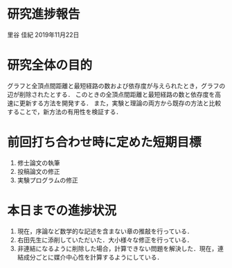 研究進捗報告
================
里谷 佳紀
2019年11月22日







# 研究全体の目的

グラフと全頂点間距離と最短経路の数および依存度が与えられたとき，グラフの辺が削除されたとする．
このときの全頂点間距離と最短経路の数と依存度を高速に更新する方法を開発する．
また，実験と理論の両方から既存の方法と比較することで，新方法の有用性を検証する．

# 前回打ち合わせ時に定めた短期目標

1.  修士論文の執筆
2.  投稿論文の修正
3.  実験プログラムの修正

# 本日までの進捗状況

1.  現在，序論など数学的な記述を含まない章の推敲を行っている．
2.  右田先生に添削していただいた．大小様々な修正を行っている．
3.  非連結になるように削除した場合，計算できない問題を解決した．現在，連結成分ごとに媒介中心性を計算するようにしている．
